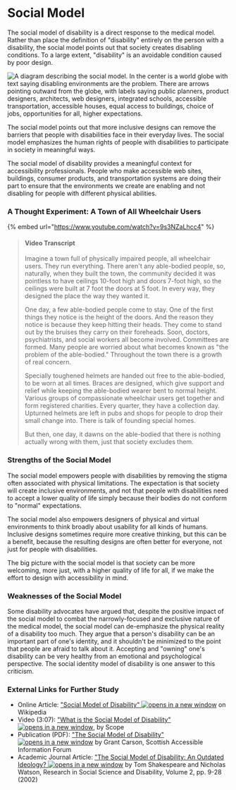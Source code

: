 # Social Model

The social model of disability is a direct response to the medical model. Rather than place the definition of "disability" entirely on the person with a disability, the social model points out that society creates disabling conditions. To a large extent, "disability" is an avoidable condition caused by poor design.

![A diagram describing the social model. In the center is a world globe with text saying disabling environments are the problem. There are arrows pointing outward from the globe, with labels saying public planners, product designers, architects, web designers, integrated schools, accessible transportation, accessible houses, equal access to buildings, choice of jobs, opportunities for all, higher expectations.](https://dequeuniversity.com/assets/images/cpacc/socialModelSmaller.png)

The social model points out that more inclusive designs can remove the barriers that people with disabilities face in their everyday lives. The social model emphasizes the human rights of people with disabilities to participate in society in meaningful ways.

The social model of disability provides a meaningful context for accessibility professionals. People who make accessible web sites, buildings, consumer products, and transportation systems are doing their part to ensure that the environments we create are enabling and not disabling for people with different physical abilities.

### A Thought Experiment: A Town of All Wheelchair Users

{% embed url="https://www.youtube.com/watch?v=9s3NZaLhcc4" %}

> #### Video Transcript
>
> Imagine a town full of physically impaired people, all wheelchair users. They run everything. There aren't any able-bodied people, so, naturally, when they built the town, the community decided it was pointless to have ceilings 10-foot high and doors 7-foot high, so the ceilings were built at 7 foot the doors at 5 foot. In every way, they designed the place the way they wanted it.
>
> One day, a few able-bodied people come to stay. One of the first things they notice is the height of the doors. And the reason they notice is because they keep hitting their heads. They come to stand out by the bruises they carry on their foreheads. Soon, doctors, psychiatrists, and social workers all become involved. Committees are formed. Many people are worried about what becomes known as "the problem of the able-bodied." Throughout the town there is a growth of real concern.
>
> Specially toughened helmets are handed out free to the able-bodied, to be worn at all times. Braces are designed, which give support and relief while keeping the able-bodied wearer bent to normal height. Various groups of compassionate wheelchair users get together and form registered charities. Every quarter, they have a collection day. Upturned helmets are left in pubs and shops for people to drop their small change into. There is talk of founding special homes.
>
> But then, one day, it dawns on the able-bodied that there is nothing actually wrong with them, just that society excludes them.

### Strengths of the Social Model

The social model empowers people with disabilities by removing the stigma often associated with physical limitations. The expectation is that society will create inclusive environments, and not that people with disabilities need to accept a lower quality of life simply because their bodies do not conform to "normal" expectations.&#x20;

The social model also empowers designers of physical and virtual environments to think broadly about usability for all kinds of humans. Inclusive designs sometimes require more creative thinking, but this can be a benefit, because the resulting designs are often better for everyone, not just for people with disabilities.

The big picture with the social model is that society can be more welcoming, more just, with a higher quality of life for all, if we make the effort to design with accessibility in mind.

### Weaknesses of the Social Model

Some disability advocates have argued that, despite the positive impact of the social model to combat the narrowly-focused and exclusive nature of the medical model, the social model can de-emphasize the physical reality of a disability too much. They argue that a person's disability can be an important part of one's identity, and it shouldn't be minimized to the point that people are afraid to talk about it. Accepting and "owning" one's disability can be very healthy from an emotional and psychological perspective. The social identity model of disability is one answer to this criticism.

### External Links for Further Study

* Online Article: ["Social Model of Disability" ![opens in a new window](https://dequeuniversity.com/assets/images/template/courses2014/new-window.png)](https://en.wikipedia.org/wiki/Social_model_of_disability) on Wikipedia
* Video (3:07): ["What is the Social Model of Disability" ![opens in a new window](https://dequeuniversity.com/assets/images/template/courses2014/new-window.png)](https://www.youtube.com/watch?v=0e24rfTZ2CQ), by Scope
* Publication (PDF): ["The Social Model of Disability" ![opens in a new window](https://dequeuniversity.com/assets/images/template/courses2014/new-window.png)](http://www.dpiap.org/resources/pdf/Social_Model_Disability_2011_04_22.pdf) by Grant Carson, Scottish Accessible Information Forum
* Academic Journal Article: ["The Social Model of Disability: An Outdated Ideology? ![opens in a new window](https://dequeuniversity.com/assets/images/template/courses2014/new-window.png)](https://www.um.es/discatif/PROYECTO_DISCATIF/Textos_discapacidad/00_Shakespeare2.pdf) by Tom Shakespeare and Nicholas Watson, Research in Social Science and Disability, Volume 2, pp. 9-28 (2002)
